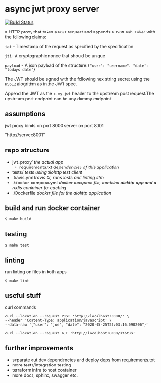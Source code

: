 # async jwt proxy server

[![Build Status](https://travis-ci.com/pathespe/async-proxy-server.svg?branch=master)](https://travis-ci.com/pathespe/async-proxy-server)

a HTTP proxy that takes a `POST` request and appends a `JSON Web Token` with the following claims:

`iat` - Timestamp of the request as specified by the specification

`jti`- A cryptographic nonce that should be unique

`payload` - A json payload of the structure:`{"user": "username", "date": "todays date"}`

The JWT should be signed with the following hex string secret using the `HS512` alogrithm as in the JWT spec.

Append the JWT as the `x-my-jwt` header to the upstream post request.The upstream post endpoint can be any dummy endpoint. 

## assumptions
jwt proxy binds on port 8000
server on port 8001

"http://server:8001"


## repo structure
 - jwt_proxy/ *the actual app*
    - requirements.txt *dependencies of this application*
 - tests/ *tests using aiohttp test client*
 - .travis.yml *travis CI, runs tests and linting atm*
 - ./docker-compose.yml *docker compose file, contains aiohttp app and a redis container for caching*
 - ./Dockerfile *docker file for the aiohttp application*


## build and run docker container

```
$ make build
```

## testing
```
$ make test
```

## linting
run linting on files in both apps
```
$ make lint 
```
## useful stuff

curl commands
```
curl --location --request POST 'http://localhost:8000/' \
--header 'Content-Type: application/javascript' \
--data-raw '{"user": "joe", "date": "2020-05-25T20:03:16.090206"}'
```

```
curl --location --request GET 'http://localhost:8000/status'
```


## further improvements

 - separate out dev dependencies and deploy deps from requirements.txt
 - more tests/integration testing
 - terraform infra to host container
 - more docs, sphinx, swagger etc.